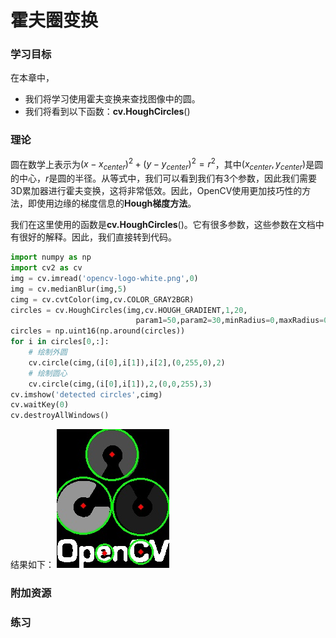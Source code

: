 # 霍夫圈变换



  

### 学习目标

在本章中，
- 我们将学习使用霍夫变换来查找图像中的圆。
- 我们将看到以下函数：**cv.HoughCircles**()

### 理论

圆在数学上表示为$(x-x_{center})^2+(y-y_{center})^2 = r^2$，其中$(x_{center},y_{center})$是圆的中心，$r$是圆的半径。从等式中，我们可以看到我们有3个参数，因此我们需要3D累加器进行霍夫变换，这将非常低效。因此，OpenCV使用更加技巧性的方法，即使用边缘的梯度信息的**Hough梯度方法**。

我们在这里使用的函数是**cv.HoughCircles**()。它有很多参数，这些参数在文档中有很好的解释。因此，我们直接转到代码。

```python
import numpy as np
import cv2 as cv
img = cv.imread('opencv-logo-white.png',0)
img = cv.medianBlur(img,5)
cimg = cv.cvtColor(img,cv.COLOR_GRAY2BGR)
circles = cv.HoughCircles(img,cv.HOUGH_GRADIENT,1,20,
                            param1=50,param2=30,minRadius=0,maxRadius=0)
circles = np.uint16(np.around(circles))
for i in circles[0,:]:
    # 绘制外圆
    cv.circle(cimg,(i[0],i[1]),i[2],(0,255,0),2)
    # 绘制圆心
    cv.circle(cimg,(i[0],i[1]),2,(0,0,255),3)
cv.imshow('detected circles',cimg)
cv.waitKey(0)
cv.destroyAllWindows()
```

结果如下：
![](./4_14_%E9%9C%8D%E5%A4%AB%E5%9C%88%E5%8F%98%E6%8D%A2.assets/houghcircles2.jpg)

### 附加资源

### 练习